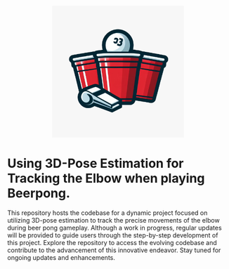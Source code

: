 <div align="center">
    <img src="Bierpong-Image.jpeg" width="300">
</div>


# Using 3D-Pose Estimation for Tracking the Elbow when playing Beerpong.

This repository hosts the codebase for a dynamic project focused on utilizing 3D-pose estimation to track the precise movements of the elbow during beer pong gameplay. Although a work in progress, regular updates will be provided to guide users through the step-by-step development of this project. Explore the repository to access the evolving codebase and contribute to the advancement of this innovative endeavor. Stay tuned for ongoing updates and enhancements.
